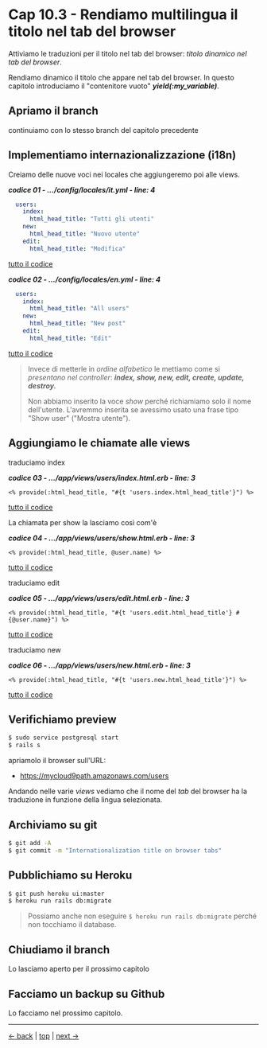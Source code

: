 # <a name="top"></a> Cap 10.3 - Rendiamo multilingua il titolo nel tab del browser

Attiviamo le traduzioni per il titolo nel tab del browser: *titolo dinamico nel tab del browser*.

Rendiamo dinamico il titolo che appare nel tab del browser. 
In questo capitolo introduciamo il "contenitore vuoto" ***yield(:my_variable)***.



## Apriamo il branch 

continuiamo con lo stesso branch del capitolo precedente



## Implementiamo internazionalizzazione (i18n)

Creiamo delle nuove voci nei locales che aggiungeremo poi alle views.

***codice 01 - .../config/locales/it.yml - line: 4***

```yaml
  users:
    index:
      html_head_title: "Tutti gli utenti"
    new:
      html_head_title: "Nuovo utente"
    edit:
      html_head_title: "Modifica"
```

[tutto il codice](https://github.com/flaviobordonidev/leanpubabrandnewcms/blob/master/01-base/10-users_i18n/03_01-config-locales-it.yml)


***codice 02 - .../config/locales/en.yml - line: 4***

```yaml
  users:
    index:
      html_head_title: "All users"
    new:
      html_head_title: "New post"
    edit:
      html_head_title: "Edit"
```

[tutto il codice](https://github.com/flaviobordonidev/leanpubabrandnewcms/blob/master/01-base/10-users_i18n/03_02-config-locales-en.yml)


> Invece di metterle in *ordine alfabetico* le mettiamo come si *presentano nel controller*: 
> ***index, show, new, edit, create, update, destroy.***
>
> Non abbiamo inserito la voce *show* perché richiamiamo solo il nome dell'utente. 
> L'avremmo inserita se avessimo usato una frase tipo "Show user" ("Mostra utente").



## Aggiungiamo le chiamate alle views

traduciamo index

***codice 03 - .../app/views/users/index.html.erb - line: 3***

```html+erb
<% provide(:html_head_title, "#{t 'users.index.html_head_title'}") %>
```

[tutto il codice](https://github.com/flaviobordonidev/leanpubabrandnewcms/blob/master/01-base/10-users_i18n/03_03-views-users-index.html.erb)


La chiamata per show la lasciamo così com'è

***codice 04 - .../app/views/users/show.html.erb - line: 3***

```html+erb
<% provide(:html_head_title, @user.name) %>
```

[tutto il codice](https://github.com/flaviobordonidev/leanpubabrandnewcms/blob/master/01-base/10-users_i18n/03_04-views-users-show.html.erb)


traduciamo edit

***codice 05 - .../app/views/users/edit.html.erb - line: 3***

```html+erb
<% provide(:html_head_title, "#{t 'users.edit.html_head_title'} #{@user.name}") %>
```

[tutto il codice](https://github.com/flaviobordonidev/leanpubabrandnewcms/blob/master/01-base/10-users_i18n/03_05-views-users-edit.html.erb)


traduciamo new

***codice 06 - .../app/views/users/new.html.erb - line: 3***

```html+erb
<% provide(:html_head_title, "#{t 'users.new.html_head_title'}") %>
```

[tutto il codice](https://github.com/flaviobordonidev/leanpubabrandnewcms/blob/master/01-base/10-users_i18n/03_06-views-users-new.html.erb)



## Verifichiamo preview

```bash
$ sudo service postgresql start
$ rails s
```

apriamolo il browser sull'URL:

* https://mycloud9path.amazonaws.com/users

Andando nelle varie *views* vediamo che il nome del *tab* del browser ha la traduzione in funzione della lingua selezionata.



## Archiviamo su git

```bash
$ git add -A
$ git commit -m "Internationalization title on browser tabs"
```



## Pubblichiamo su Heroku

```bash
$ git push heroku ui:master
$ heroku run rails db:migrate
```

> Possiamo anche non eseguire `$ heroku run rails db:migrate` perché non tocchiamo il database.



## Chiudiamo il branch

Lo lasciamo aperto per il prossimo capitolo



## Facciamo un backup su Github

Lo facciamo nel prossimo capitolo.



---

[<- back](https://github.com/flaviobordonidev/leanpubabrandnewcms/blob/master/01-base/10-users_i18n/02-users_form_i18n-it.md)
 | [top](#top) |
[next ->](https://github.com/flaviobordonidev/leanpubabrandnewcms/blob/master/01-base/10-users_i18n/04-change_language_by_user-it.md)
